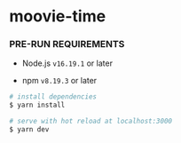 # moovie-time


### PRE-RUN REQUIREMENTS

* Node.js `v16.19.1` or later

* npm `v8.19.3` or later

```bash
# install dependencies
$ yarn install

# serve with hot reload at localhost:3000
$ yarn dev
```